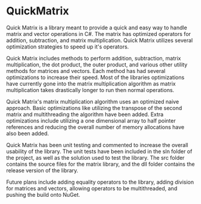 # QuickMatrix
Quick Matrix is a library meant to provide a quick and easy way to handle matrix and vector operations in C#. The matrix has optimized operators for addition, subtraction, and matrix multiplication. Quick Matrix utilizes several optimization strategies to speed up it's operators.

Quick Matrix includes methods to perform addition, subtraction, matrix multiplication, the dot product, the outer product, and various other utility methods for matrices and vectors. Each method has had several optimizations to increase their speed. Most of the libraries optimizations have currently gone into the matrix multiplication algorithm as matrix multiplication takes drastically longer to run then normal operations.

Quick Matrix's matrix multiplication algorithm uses an optimized naive approach. Basic optimizations like utilizing the transpose of the second matrix and multithreading the algorithm have been added. Extra optimizations include utilizing a one dimensional array to half pointer references and reducing the overall number of memory allocations have also been added.

Quick Matrix has been unit testing and commented to increase the overall usability of the library. The unit tests have been included in the sln folder of the project, as well as the solution used to test the library. The src folder contains the source files for the matrix library, and the dll folder contains the release version of the library.

Future plans include adding equality operators to the library, adding division for matrices and vectors, allowing operators to be multithreaded, and pushing the build onto NuGet.
